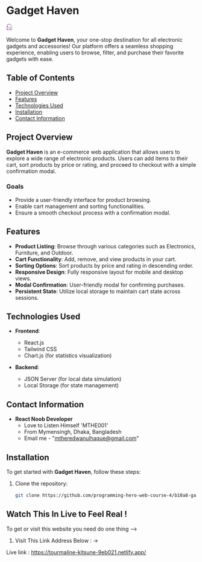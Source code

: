 # Gadget Haven

![Gadget Haven Logo](./public/image/favicon-16x16.png) 

Welcome to **Gadget Haven**, your one-stop destination for all electronic gadgets and accessories! Our platform offers a seamless shopping experience, enabling users to browse, filter, and purchase their favorite gadgets with ease.

## Table of Contents

- [Project Overview](#project-overview)
- [Features](#features)
- [Technologies Used](#technologies-used)
- [Installation](#installation)
- [Contact Information](#contact-information)

## Project Overview

**Gadget Haven** is an e-commerce web application that allows users to explore a wide range of electronic products. Users can add items to their cart, sort products by price or rating, and proceed to checkout with a simple confirmation modal.

### Goals

- Provide a user-friendly interface for product browsing.
- Enable cart management and sorting functionalities.
- Ensure a smooth checkout process with a confirmation modal.

## Features

- **Product Listing**: Browse through various categories such as Electronics, Furniture, and Outdoor.
- **Cart Functionality**: Add, remove, and view products in your cart.
- **Sorting Options**: Sort products by price and rating in descending order.
- **Responsive Design**: Fully responsive layout for mobile and desktop views.
- **Modal Confirmation**: User-friendly modal for confirming purchases.
- **Persistent State**: Utilize local storage to maintain cart state across sessions.

## Technologies Used

- **Frontend**: 
  - React.js
  - Tailwind CSS
  - Chart.js (for statistics visualization)

- **Backend**: 
  - JSON Server (for local data simulation)
  - Local Storage (for state management)

## Contact Information
- **React Noob Developer**
  - Love to Listen Himself 'MTHE001'
  - From Mymensingh, Dhaka, Bangladesh
  - Email me - "mtheredwanulhaque@gmail.com"


## Installation

To get started with **Gadget Haven**, follow these steps:

1. Clone the repository:
   ```bash
   git clone https://github.com/programming-hero-web-course-4/b10a8-gadget-heaven-Mthe001.git

## Watch This  In Live to Feel Real ! 

To get or visit this website you need do one thing -->

1. Visit This Link Address Below : ->
 
Live link : https://tourmaline-kitsune-9eb021.netlify.app/ 
